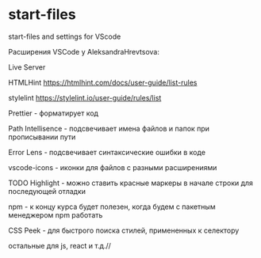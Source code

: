 # start-files

start-files and settings for VScode

Расширения VSCode у AleksandraHrevtsova:

Live Server

HTMLHint https://htmlhint.com/docs/user-guide/list-rules

stylelint https://stylelint.io/user-guide/rules/list

Prettier - форматирует код

Path Intellisence - подсвечивает имена файлов и папок при прописывании пути

Error Lens - подсвечивает синтаксические ошибки в коде

vscode-icons - иконки для файлов с разными расширениями

TODO Highlight - можно ставить красные маркеры в начале строки для последующей
отладки

npm - к концу курса будет полезен, когда будем с пакетным менеджером npm
работать

CSS Peek - для быстрого поиска стилей, примененных к селектору

остальные для js, react и т.д.//
